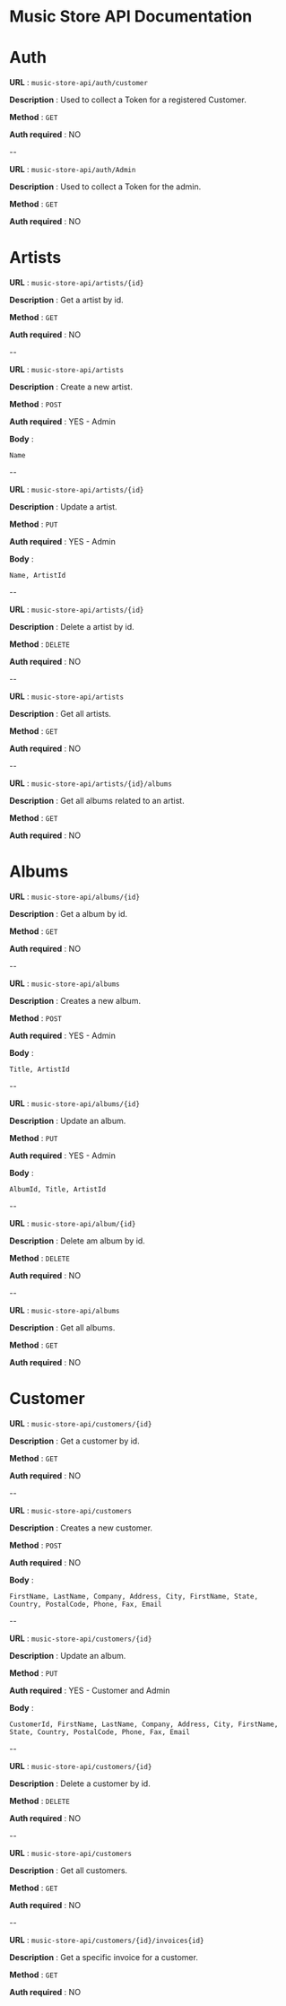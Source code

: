 # Music Store API Documentation

# Auth


**URL** : `music-store-api/auth/customer`

**Description** : Used to collect a Token for a registered Customer.

**Method** : `GET`

**Auth required** : NO

--

**URL** : `music-store-api/auth/Admin`

**Description** : Used to collect a Token for the admin.

**Method** : `GET`

**Auth required** : NO

#
# Artists

**URL** : `music-store-api/artists/{id}`

**Description** : Get a artist by id.

**Method** : `GET`

**Auth required** : NO

--

**URL** : `music-store-api/artists`

**Description** : Create a new artist.

**Method** : `POST`

**Auth required** : YES - Admin

**Body** : 

```FORM
Name
```

--

**URL** : `music-store-api/artists/{id}`

**Description** : Update a artist.

**Method** : `PUT`

**Auth required** : YES - Admin

**Body** : 
```FORM
Name, ArtistId
```
--

**URL** : `music-store-api/artists/{id}`

**Description** : Delete a artist by id.

**Method** : `DELETE`

**Auth required** : NO

--

**URL** : `music-store-api/artists`

**Description** : Get all artists.

**Method** : `GET`

**Auth required** : NO

--

**URL** : `music-store-api/artists/{id}/albums`

**Description** : Get all albums related to an artist.

**Method** : `GET`

**Auth required** : NO

#
# Albums

**URL** : `music-store-api/albums/{id}`

**Description** : Get a album by id.

**Method** : `GET`

**Auth required** : NO

--

**URL** : `music-store-api/albums`

**Description** : Creates a new album.

**Method** : `POST`

**Auth required** : YES - Admin

**Body** : 

```FORM
Title, ArtistId
```

--

**URL** : `music-store-api/albums/{id}`

**Description** : Update an album.

**Method** : `PUT`

**Auth required** : YES - Admin

**Body** : 
```FORM
AlbumId, Title, ArtistId
```
--

**URL** : `music-store-api/album/{id}`

**Description** : Delete am album by id.

**Method** : `DELETE`

**Auth required** : NO

--

**URL** : `music-store-api/albums`

**Description** : Get all albums.

**Method** : `GET`

**Auth required** : NO


#
# Customer

**URL** : `music-store-api/customers/{id}`

**Description** : Get a customer by id.

**Method** : `GET`

**Auth required** : NO

--

**URL** : `music-store-api/customers`

**Description** : Creates a new customer.

**Method** : `POST`

**Auth required** : NO

**Body** : 

```FORM
FirstName, LastName, Company, Address, City, FirstName, State, Country, PostalCode, Phone, Fax, Email

```

--

**URL** : `music-store-api/customers/{id}`

**Description** : Update an album.

**Method** : `PUT`

**Auth required** : YES - Customer and Admin

**Body** : 
```FORM
CustomerId, FirstName, LastName, Company, Address, City, FirstName, State, Country, PostalCode, Phone, Fax, Email
```
--

**URL** : `music-store-api/customers/{id}`

**Description** : Delete a customer by id.

**Method** : `DELETE`

**Auth required** : NO

--

**URL** : `music-store-api/customers`

**Description** : Get all customers.

**Method** : `GET`

**Auth required** : NO

--

**URL** : `music-store-api/customers/{id}/invoices{id}`

**Description** : Get a specific invoice for a customer.

**Method** : `GET`

**Auth required** : NO

